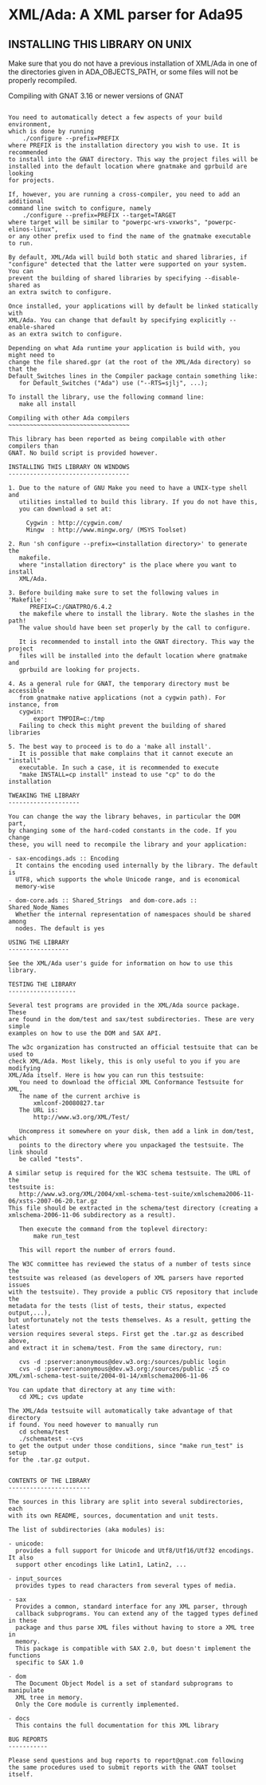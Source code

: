 XML/Ada: A XML parser for Ada95
===============================

INSTALLING THIS LIBRARY ON UNIX
-------------------------------

Make sure that you do not have a previous installation of XML/Ada in one
of the directories given in ADA_OBJECTS_PATH, or some files will not be
properly recompiled.

Compiling with GNAT 3.16 or newer versions of GNAT
~~~~~~~~~~~~~~~~~~~~~~~~~~~~~~~~~~~~~~~~~~~~~~~~~~

You need to automatically detect a few aspects of your build environment,
which is done by running
    ./configure --prefix=PREFIX
where PREFIX is the installation directory you wish to use. It is recommended
to install into the GNAT directory. This way the project files will be
installed into the default location where gnatmake and gprbuild are looking
for projects.

If, however, you are running a cross-compiler, you need to add an additional
command line switch to configure, namely
    ./configure --prefix=PREFIX --target=TARGET
where target will be similar to "powerpc-wrs-vxworks", "powerpc-elinos-linux",
or any other prefix used to find the name of the gnatmake executable to run.

By default, XML/Ada will build both static and shared libraries, if
"configure" detected that the latter were supported on your system. You can
prevent the building of shared libraries by specifying --disable-shared as
an extra switch to configure.

Once installed, your applications will by default be linked statically with
XML/Ada. You can change that default by specifying explicitly --enable-shared
as an extra switch to configure.

Depending on what Ada runtime your application is build with, you might need to
change the file shared.gpr (at the root of the XML/Ada directory) so that the
Default_Switches lines in the Compiler package contain something like:
   for Default_Switches ("Ada") use ("--RTS=sjlj", ...);

To install the library, use the following command line:
   make all install

Compiling with other Ada compilers
~~~~~~~~~~~~~~~~~~~~~~~~~~~~~~~~~~

This library has been reported as being compilable with other compilers than
GNAT. No build script is provided however.

INSTALLING THIS LIBRARY ON WINDOWS
----------------------------------

1. Due to the nature of GNU Make you need to have a UNIX-type shell and
   utilities installed to build this library. If you do not have this,
   you can download a set at:

     Cygwin : http://cygwin.com/
     Mingw  : http://www.mingw.org/ (MSYS Toolset)

2. Run 'sh configure --prefix=<installation directory>' to generate the
   makefile.
   where "installation directory" is the place where you want to install
   XML/Ada.

3. Before building make sure to set the following values in 'Makefile':
      PREFIX=C:/GNATPRO/6.4.2
   the makefile where to install the library. Note the slashes in the path!
   The value should have been set properly by the call to configure.

   It is recommended to install into the GNAT directory. This way the project
   files will be installed into the default location where gnatmake and
   gprbuild are looking for projects.

4. As a general rule for GNAT, the temporary directory must be accessible
   from gnatmake native applications (not a cygwin path). For instance, from
   cygwin:
       export TMPDIR=c:/tmp
   Failing to check this might prevent the building of shared libraries

5. The best way to proceed is to do a 'make all install'.
   It is possible that make complains that it cannot execute an "install"
   executable. In such a case, it is recommended to execute
   "make INSTALL=cp install" instead to use "cp" to do the installation

TWEAKING THE LIBRARY
--------------------

You can change the way the library behaves, in particular the DOM part,
by changing some of the hard-coded constants in the code. If you change
these, you will need to recompile the library and your application:

- sax-encodings.ads :: Encoding
  It contains the encoding used internally by the library. The default is
  UTF8, which supports the whole Unicode range, and is economical
  memory-wise

- dom-core.ads :: Shared_Strings  and dom-core.ads :: Shared_Node_Names
  Whether the internal representation of namespaces should be shared among
  nodes. The default is yes

USING THE LIBRARY
-----------------

See the XML/Ada user's guide for information on how to use this library.

TESTING THE LIBRARY
-------------------

Several test programs are provided in the XML/Ada source package. These
are found in the dom/test and sax/test subdirectories. These are very simple
examples on how to use the DOM and SAX API.

The w3c organization has constructed an official testsuite that can be used to
check XML/Ada. Most likely, this is only useful to you if you are modifying
XML/Ada itself. Here is how you can run this testsuite:
   You need to download the official XML Conformance Testsuite for XML,
   The name of the current archive is
       xmlconf-20080827.tar
   The URL is:
       http://www.w3.org/XML/Test/

   Uncompress it somewhere on your disk, then add a link in dom/test, which
   points to the directory where you unpackaged the testsuite. The link should
   be called "tests".

A similar setup is required for the W3C schema testsuite. The URL of the
testsuite is:
   http://www.w3.org/XML/2004/xml-schema-test-suite/xmlschema2006-11-06/xsts-2007-06-20.tar.gz
This file should be extracted in the schema/test directory (creating a
xmlschema-2006-11-06 subdirectory as a result).

   Then execute the command from the toplevel directory:
       make run_test

   This will report the number of errors found.

The W3C committee has reviewed the status of a number of tests since the
testsuite was released (as developers of XML parsers have reported issues
with the testsuite). They provide a public CVS repository that include the
metadata for the tests (list of tests, their status, expected output,...),
but unfortunately not the tests themselves. As a result, getting the latest
version requires several steps. First get the .tar.gz as described above,
and extract it in schema/test. From the same directory, run:

   cvs -d :pserver:anonymous@dev.w3.org:/sources/public login
   cvs -d :pserver:anonymous@dev.w3.org:/sources/public -z5 co XML/xml-schema-test-suite/2004-01-14/xmlschema2006-11-06

You can update that directory at any time with:
   cd XML; cvs update

The XML/Ada testsuite will automatically take advantage of that directory
if found. You need however to manually run
   cd schema/test
   ./schematest --cvs
to get the output under those conditions, since "make run_test" is setup
for the .tar.gz output.


CONTENTS OF THE LIBRARY
-----------------------

The sources in this library are split into several subdirectories, each
with its own README, sources, documentation and unit tests.

The list of subdirectories (aka modules) is:

- unicode:
  provides a full support for Unicode and Utf8/Utf16/Utf32 encodings. It also
  support other encodings like Latin1, Latin2, ...

- input_sources
  provides types to read characters from several types of media.

- sax
  Provides a common, standard interface for any XML parser, through
  callback subprograms. You can extend any of the tagged types defined in these
  package and thus parse XML files without having to store a XML tree in
  memory.
  This package is compatible with SAX 2.0, but doesn't implement the functions
  specific to SAX 1.0

- dom
  The Document Object Model is a set of standard subprograms to manipulate
  XML tree in memory.
  Only the Core module is currently implemented.

- docs
  This contains the full documentation for this XML library

BUG REPORTS
-----------

Please send questions and bug reports to report@gnat.com following
the same procedures used to submit reports with the GNAT toolset itself.
